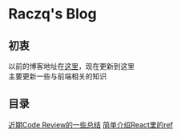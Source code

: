 # Raczq's Blog
## 初衷
以前的博客地址在[这里](https://raczq-confidence.github.io)，现在更新到这里<br />主要更新一些与前端相关的知识
## 目录
[近期Code Review的一些总结](https://github.com/Raczq-confidence/Blog/issues/2)
[简单介绍React里的ref](https://github.com/Raczq-confidence/Blog/issues/3)
